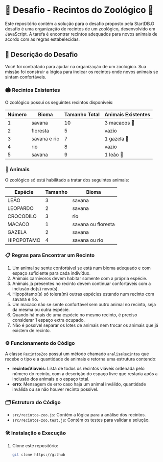 # 🦁 Desafio - Recintos do Zoológico 🐒

Este repositório contém a solução para o desafio proposto pela StartDB.O desafio é uma organização de recintos de um zoológico, desenvolvido em JavaScript. A tarefa é encontrar recintos adequados para novos animais de acordo com as regras estabelecidas.

## 📜 Descrição do Desafio

Você foi contratado para ajudar na organização de um zoológico. Sua missão foi construir a lógica para indicar os recintos onde novos animais se sintam confortáveis. 

### 🏟 Recintos Existentes

O zoológico possui os seguintes recintos disponíveis:

| Número | Bioma        | Tamanho Total | Animais Existentes  |
|--------|--------------|---------------|----------------------|
| 1      | savana       | 10            | 3 macacos 🐒         |
| 2      | floresta     | 5             | vazio                |
| 3      | savana e rio | 7             | 1 gazela 🦌          |
| 4      | rio          | 8             | vazio                |
| 5      | savana       | 9             | 1 leão 🦁            |

### 🐾 Animais

O zoológico só está habilitado a tratar dos seguintes animais:

| Espécie       | Tamanho | Bioma                   |
|---------------|---------|-------------------------|
| LEÃO          | 3       | savana                  |
| LEOPARDO      | 2       | savana                  |
| CROCODILO     | 3       | rio                     |
| MACACO        | 1       | savana ou floresta      |
| GAZELA        | 2       | savana                  |
| HIPOPOTAMO    | 4       | savana ou rio           |

### 📋 Regras para Encontrar um Recinto

1. Um animal se sente confortável se está num bioma adequado e com espaço suficiente para cada indivíduo.
2. Animais carnívoros devem habitar somente com a própria espécie.
3. Animais já presentes no recinto devem continuar confortáveis com a inclusão do(s) novo(s).
4. Hipopótamo(s) só tolera(m) outras espécies estando num recinto com savana e rio.
5. Um macaco não se sente confortável sem outro animal no recinto, seja da mesma ou outra espécie.
6. Quando há mais de uma espécie no mesmo recinto, é preciso considerar 1 espaço extra ocupado.
7. Não é possível separar os lotes de animais nem trocar os animais que já existem de recinto.

### ⚙️ Funcionamento do Código

A classe `RecintosZoo` possui um método chamado `analisaRecintos` que recebe o tipo e a quantidade de animais e retorna uma estrutura contendo:

- **recintosViaveis**: Lista de todos os recintos viáveis ordenada pelo número do recinto, com a descrição do espaço livre que restaria após a inclusão dos animais e o espaço total.
- **erro**: Mensagem de erro caso haja um animal inválido, quantidade inválida ou se não houver recinto possível.

### 🗂 Estrutura do Código

- `src/recintos-zoo.js`: Contém a lógica para a análise dos recintos.
- `src/recintos-zoo.test.js`: Contém os testes para validar a solução.

### 🛠 Instalação e Execução

1. Clone este repositório:
   ```bash
   git clone https://github
